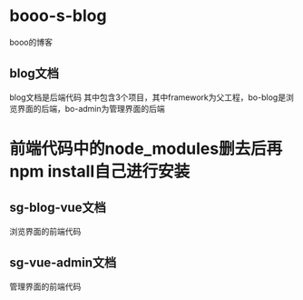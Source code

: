 # booo-s-blog
booo的博客

## blog文档
blog文档是后端代码
其中包含3个项目，其中framework为父工程，bo-blog是浏览界面的后端，bo-admin为管理界面的后端

# 前端代码中的node_modules删去后再npm install自己进行安装
## sg-blog-vue文档
浏览界面的前端代码

## sg-vue-admin文档
管理界面的前端代码
